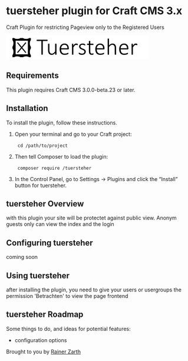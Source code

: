 # tuersteher plugin for Craft CMS 3.x

Craft Plugin for restricting Pageview only to the Registered Users

![Screenshot](resources/img/plugin-logo.png)

## Requirements

This plugin requires Craft CMS 3.0.0-beta.23 or later.

## Installation

To install the plugin, follow these instructions.

1. Open your terminal and go to your Craft project:

        cd /path/to/project

2. Then tell Composer to load the plugin:

        composer require /tuersteher

3. In the Control Panel, go to Settings → Plugins and click the “Install” button for tuersteher.

## tuersteher Overview

with this plugin your site will be protectet against public view.
Anonym guests only can view the index and the login

## Configuring tuersteher

coming soon

## Using tuersteher

after installing the plugin, you need to give your users or usergroups the permission 'Betrachten' to view the page frontend

## tuersteher Roadmap

Some things to do, and ideas for potential features:

* configuration options

Brought to you by [Rainer Zarth](raz.ddnss.de)
